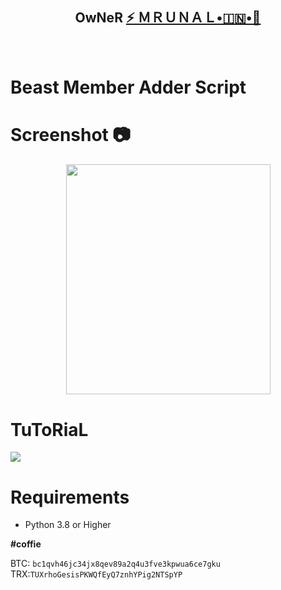 
<h2 align="center"><b>OwNeR <a href="https://telegram.dog/Godmrunal">⚡️ ＭＲＵＮＡＬ•🇮🇳•🚀</a></b></h2>
<br>

<h1> Beast Member Adder Script</h1>


# Screenshot 📷

<p align='center'><img src='https://github.com/msy1717MemberAdder/A/blob/main/beast/image.jpg' width='327' height='368.5'></p>
          

# TuToRiaL

<a href="https://youtu.be/ck4U8eyE9vk"><img src="https://img.shields.io/badge/How%20To%20Deploy-blue.svg?logo=Youtube"></a>


# Requirements 
* Python 3.8 or Higher


**#coffie**

BTC:  ```bc1qvh46jc34jx8qev89a2q4u3fve3kpwua6ce7gku```
TRX:```TUXrhoGesisPKWQfEyQ7znhYPig2NTSpYP```
   
